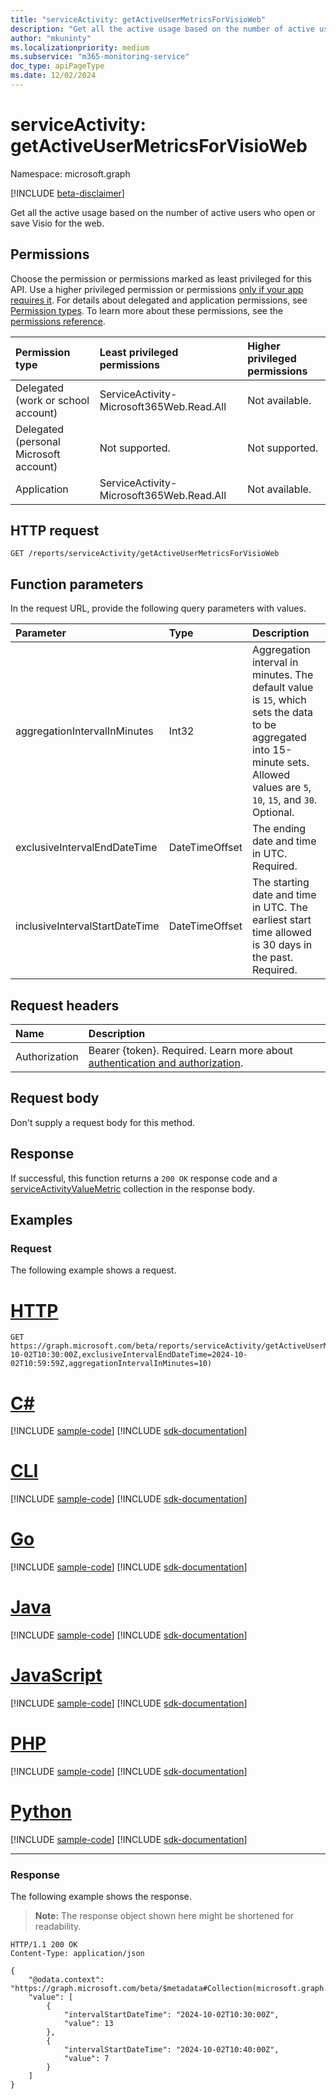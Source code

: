 ```yaml
---
title: "serviceActivity: getActiveUserMetricsForVisioWeb"
description: "Get all the active usage based on the number of active users who open or save Visio for the web."
author: "mkuninty"
ms.localizationpriority: medium
ms.subservice: "m365-monitoring-service"
doc_type: apiPageType
ms.date: 12/02/2024
---
```


# serviceActivity: getActiveUserMetricsForVisioWeb
Namespace: microsoft.graph

[!INCLUDE [beta-disclaimer](../../includes/beta-disclaimer.md)]

Get all the active usage based on the number of active users who open or save Visio for the web.

## Permissions
Choose the permission or permissions marked as least privileged for this API. Use a higher privileged permission or permissions [only if your app requires it](/graph/permissions-overview#best-practices-for-using-microsoft-graph-permissions). For details about delegated and application permissions, see [Permission types](/graph/permissions-overview#permission-types). To learn more about these permissions, see the [permissions reference](/graph/permissions-reference).

|Permission type|Least privileged permissions|Higher privileged permissions|
|:---|:---|:---|
|Delegated (work or school account)|ServiceActivity-Microsoft365Web.Read.All|Not available.|
|Delegated (personal Microsoft account)|Not supported.|Not supported.|
|Application|ServiceActivity-Microsoft365Web.Read.All|Not available.|

## HTTP request

<!-- {
  "blockType": "ignored"
}
-->
``` http
GET /reports/serviceActivity/getActiveUserMetricsForVisioWeb
```

## Function parameters
In the request URL, provide the following query parameters with values.

|Parameter|Type|Description|
|:---|:---|:---|
|aggregationIntervalInMinutes|Int32|Aggregation interval in minutes. The default value is `15`, which sets the data to be aggregated into 15-minute sets. Allowed values are `5`, `10`, `15`, and `30`. Optional.|
|exclusiveIntervalEndDateTime|DateTimeOffset|The ending date and time in UTC. Required.|
|inclusiveIntervalStartDateTime|DateTimeOffset|The starting date and time in UTC. The earliest start time allowed is 30 days in the past. Required.|

## Request headers
|Name|Description|
|:---|:---|
|Authorization|Bearer {token}. Required. Learn more about [authentication and authorization](/graph/auth/auth-concepts).|

## Request body
Don't supply a request body for this method.

## Response

If successful, this function returns a `200 OK` response code and a [serviceActivityValueMetric](../resources/serviceactivityvaluemetric.md) collection in the response body.

## Examples

### Request
The following example shows a request.

# [HTTP](#tab/http)
<!-- {
  "blockType": "request",
  "name": "serviceactivitythis.getactiveusermetricsforvisioweb"
}
-->
``` http
GET https://graph.microsoft.com/beta/reports/serviceActivity/getActiveUserMetricsForVisioWeb(inclusiveIntervalStartDateTime=2024-10-02T10:30:00Z,exclusiveIntervalEndDateTime=2024-10-02T10:59:59Z,aggregationIntervalInMinutes=10)
```

# [C#](#tab/csharp)
[!INCLUDE [sample-code](../includes/snippets/csharp/serviceactivitythisgetactiveusermetricsforvisioweb-csharp-snippets.md)]
[!INCLUDE [sdk-documentation](../includes/snippets/snippets-sdk-documentation-link.md)]

# [CLI](#tab/cli)
[!INCLUDE [sample-code](../includes/snippets/cli/serviceactivitythisgetactiveusermetricsforvisioweb-cli-snippets.md)]
[!INCLUDE [sdk-documentation](../includes/snippets/snippets-sdk-documentation-link.md)]

# [Go](#tab/go)
[!INCLUDE [sample-code](../includes/snippets/go/serviceactivitythisgetactiveusermetricsforvisioweb-go-snippets.md)]
[!INCLUDE [sdk-documentation](../includes/snippets/snippets-sdk-documentation-link.md)]

# [Java](#tab/java)
[!INCLUDE [sample-code](../includes/snippets/java/serviceactivitythisgetactiveusermetricsforvisioweb-java-snippets.md)]
[!INCLUDE [sdk-documentation](../includes/snippets/snippets-sdk-documentation-link.md)]

# [JavaScript](#tab/javascript)
[!INCLUDE [sample-code](../includes/snippets/javascript/serviceactivitythisgetactiveusermetricsforvisioweb-javascript-snippets.md)]
[!INCLUDE [sdk-documentation](../includes/snippets/snippets-sdk-documentation-link.md)]

# [PHP](#tab/php)
[!INCLUDE [sample-code](../includes/snippets/php/serviceactivitythisgetactiveusermetricsforvisioweb-php-snippets.md)]
[!INCLUDE [sdk-documentation](../includes/snippets/snippets-sdk-documentation-link.md)]

# [Python](#tab/python)
[!INCLUDE [sample-code](../includes/snippets/python/serviceactivitythisgetactiveusermetricsforvisioweb-python-snippets.md)]
[!INCLUDE [sdk-documentation](../includes/snippets/snippets-sdk-documentation-link.md)]

---

### Response
The following example shows the response.
>**Note:** The response object shown here might be shortened for readability.
<!-- {
  "blockType": "response",
  "truncated": true,
  "@odata.type": "Collection(microsoft.graph.serviceActivityValueMetric)"
}
-->
``` http
HTTP/1.1 200 OK
Content-Type: application/json

{
    "@odata.context": "https://graph.microsoft.com/beta/$metadata#Collection(microsoft.graph.serviceActivityValueMetric)",
    "value": [
        {
            "intervalStartDateTime": "2024-10-02T10:30:00Z",
            "value": 13
        },
        {
            "intervalStartDateTime": "2024-10-02T10:40:00Z",
            "value": 7
        }
    ]
}
```

